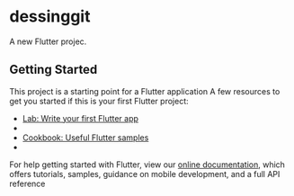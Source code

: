 
# dessinggit

A new Flutter projec. 

## Getting Started 

This project is a starting point for a Flutter application
A few resources to get you started if this is your first Flutter project:
- [Lab: Write your first Flutter app](https://flutter.dev/docs/get-started/codelab)
-
- [Cookbook: Useful Flutter samples](https://flutter.dev/docs/cookbook)
-
For help getting started with Flutter, view our
[online documentation](https://flutter.dev/docs), which offers tutorials,
samples, guidance on mobile development, and a full API reference
